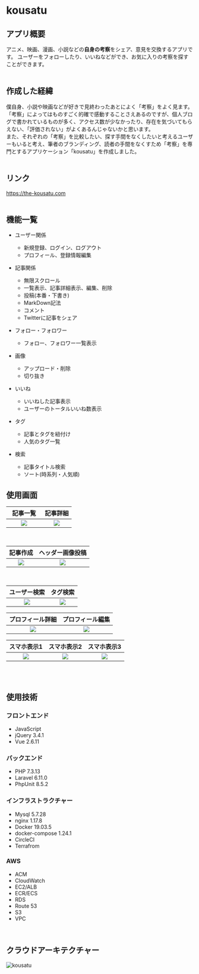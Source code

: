 # kousatu

## アプリ概要
アニメ、映画、漫画、小説などの**自身の考察**をシェア、意見を交換するアプリです。
ユーザーをフォローしたり、いいねなどができ、お気に入りの考察を探すことができます。
<br>
<br>

## 作成した経緯
僕自身、小説や映画などが好きで見終わったあとによく「考察」をよく見ます。<br>
「考察」によってはものすごく的確で感動することさえあるのですが、個人ブログで書かれているものが多く、アクセス数が少なかったり、存在を気づいてもらえない、「評価されない」がよくあるんじゃないかと思います。
<br>
また、それぞれの「考察」を比較したい、探す手間をなくしたいと考えるユーザーもいると考え、筆者のブランディング、読者の手間をなくすため「考察」を専門とするアプリケーション「kousatu」を作成しました。
<br>
<br>

## リンク
https://the-kousatu.com
<br>
<br>

## 機能一覧
- ユーザー関係
    - 新規登録、ログイン、ログアウト
    - プロフィール、登録情報編集

- 記事関係
    - 無限スクロール
    - 一覧表示、記事詳細表示、編集、削除
    - 投稿(本番・下書き)
    - MarkDown記法
    - コメント
    - Twitterに記事をシェア
- フォロー・フォロワー
    - フォロー、フォロワー一覧表示

- 画像
    - アップロード・削除
    - 切り抜き
- いいね
    - いいねした記事表示
    - ユーザーのトータルいいね数表示

- タグ
    - 記事とタグを紐付け
    - 人気のタグ一覧

- 検索
    - 記事タイトル検索
    - ソート(時系列・人気順)


## 使用画面

| 記事一覧　| 記事詳細  |
| :----: | :----: |
| <img src="https://user-images.githubusercontent.com/46510584/85223459-55c10680-b3fe-11ea-97a9-8042acc72bdd.png">   | <img src="https://user-images.githubusercontent.com/46510584/85223911-69ba3780-b401-11ea-8310-ab3df265d048.png">   |
<br>

| 記事作成 | ヘッダー画像投稿 |
| :----: | :----: |
| <img src="https://user-images.githubusercontent.com/46510584/80681131-01cf2b00-8afb-11ea-9145-92366bf580cd.png"> | <img src="https://user-images.githubusercontent.com/46510584/85223470-75582f00-b3fe-11ea-8d87-b7521655a12d.png"> |
<br>

| ユーザー検索 | タグ検索 |
| :----: | :----: |
| <img src="https://user-images.githubusercontent.com/46510584/85518436-319e3900-b63b-11ea-9ebe-bfcaf25d2eeb.png"> | <img src="https://user-images.githubusercontent.com/46510584/85223478-8a34c280-b3fe-11ea-8b8b-f4f11cc3b441.png"> |

| プロフィール詳細 | プロフィール編集 |
| :----: | :----: |
| <img src="https://user-images.githubusercontent.com/46510584/85518358-1d5a3c00-b63b-11ea-9032-8c68565e12f9.png"> | <img src="https://user-images.githubusercontent.com/46510584/85223507-b7817080-b3fe-11ea-9206-e3428da6202b.png"> |


| スマホ表示1 | スマホ表示2 | スマホ表示3 |
| :----: | :----: | :----: |
| <img src="https://user-images.githubusercontent.com/46510584/85519181-1122ae80-b63c-11ea-9735-e30d71df0c12.png"> | <img src="https://user-images.githubusercontent.com/46510584/85635391-b4b1a480-b6b8-11ea-8fb1-3cf33bf3f08a.png"> | <img src="https://user-images.githubusercontent.com/46510584/85635538-0b1ee300-b6b9-11ea-874b-d807fb459e22.png"> |

<br>
<br>

## 使用技術

### フロントエンド
- JavaScript
- jQuery 3.4.1
- Vue 2.6.11

### バックエンド
- PHP 7.3.13
- Laravel 6.11.0
- PhpUnit 8.5.2

### インフラストラクチャー
- Mysql 5.7.28
- nginx 1.17.8
- Docker 19.03.5
- docker-compose 1.24.1
- CircleCI
- Terrafrom

### AWS
  - ACM
  - CloudWatch
  - EC2/ALB
  - ECR/ECS
  - RDS
  - Route 53
  - S3
  - VPC

<br>

## クラウドアーキテクチャー
![kousatu](https://user-images.githubusercontent.com/46510584/80483318-d7615e80-8990-11ea-8676-d11f3189ed2b.png)
